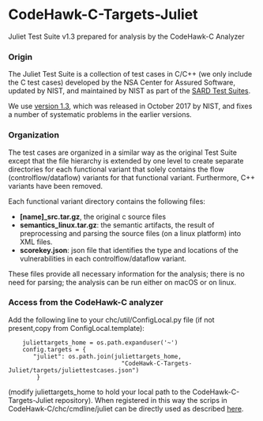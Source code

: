 # CodeHawk-C-Targets-Juliet
Juliet Test Suite v1.3 prepared for analysis by the CodeHawk-C Analyzer

### Origin
The Juliet Test Suite is a collection of test cases in C/C++ (we
only include the C test cases) developed by the NSA Center for Assured
Software, updated by NIST, and maintained by NIST as part of the
[SARD Test Suites](https://samate.nist.gov/SRD/testsuite.php).

We use
[version 1.3](https://www.nist.gov/publications/juliet-13-test-suite-changes-12),
which was released in October 2017 by NIST, and fixes a number of systematic
problems in the earlier versions.

### Organization
The test cases are organized in a similar way as the original Test
Suite except that the file hierarchy is extended by one level to
create separate directories for each functional variant that solely
contains the flow (controlflow/dataflow) variants for that
functional variant. Furthermore, C++ variants have been removed.

Each functional variant directory contains the following files:
- **[name]_src.tar.gz**, the original c source files
- **semantics_linux.tar.gz**: the semantic artifacts, the result
  of preprocessing and parsing the source files (on a linux
  platform) into XML files.
- **scorekey.json**: json file that identifies the type and locations
  of the vulnerabilities in each controlflow/dataflow variant.

These files provide all necessary information for the analysis; there
is no need for parsing; the analysis can be run either on macOS or on
linux.

### Access from the CodeHawk-C analyzer

Add the following line to your chc/util/ConfigLocal.py file (if not
present,copy from ConfigLocal.template):
```
    juliettargets_home = os.path.expanduser('~')
    config.targets = {
       "juliet": os.path.join(juliettargets_home,
	                            "CodeHawk-C-Targets-Juliet/targets/juliettestcases.json")
        }
```
(modify juliettargets_home to hold your local path to the CodeHawk-C-Targets-Juliet
repository). When registered in this way the scrips in CodeHawk-C/chc/cmdline/juliet
can be directly used as described
[here](https://github.com/kestreltechnology/CodeHawk-C/chc/cmdline/juliet/README.md).



